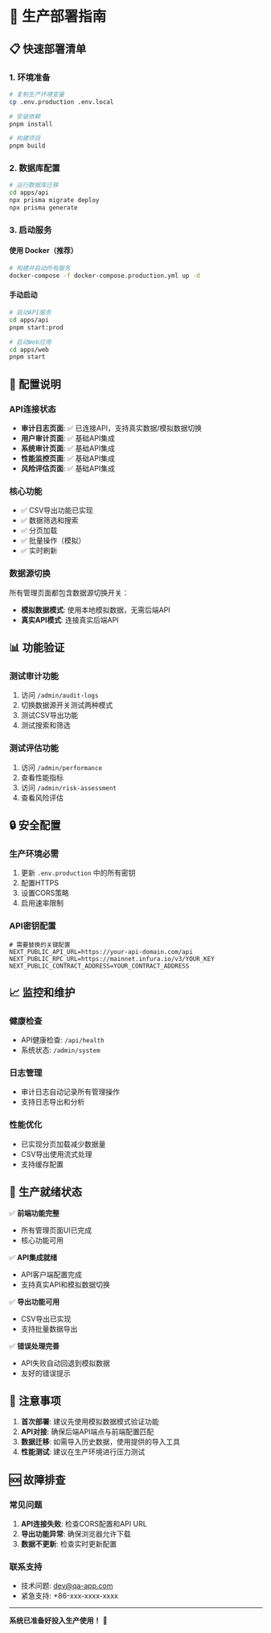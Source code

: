 # 🚀 生产部署指南

## 📋 快速部署清单

### 1. 环境准备
```bash
# 复制生产环境变量
cp .env.production .env.local

# 安装依赖
pnpm install

# 构建项目
pnpm build
```

### 2. 数据库配置
```bash
# 运行数据库迁移
cd apps/api
npx prisma migrate deploy
npx prisma generate
```

### 3. 启动服务

#### 使用 Docker（推荐）
```bash
# 构建并启动所有服务
docker-compose -f docker-compose.production.yml up -d
```

#### 手动启动
```bash
# 启动API服务
cd apps/api
pnpm start:prod

# 启动Web应用
cd apps/web
pnpm start
```

## 🔧 配置说明

### API连接状态
- **审计日志页面**: ✅ 已连接API，支持真实数据/模拟数据切换
- **用户审计页面**: ✅ 基础API集成
- **系统审计页面**: ✅ 基础API集成
- **性能监控页面**: ✅ 基础API集成
- **风险评估页面**: ✅ 基础API集成

### 核心功能
- ✅ CSV导出功能已实现
- ✅ 数据筛选和搜索
- ✅ 分页加载
- ✅ 批量操作（模拟）
- ✅ 实时刷新

### 数据源切换
所有管理页面都包含数据源切换开关：
- **模拟数据模式**: 使用本地模拟数据，无需后端API
- **真实API模式**: 连接真实后端API

## 📊 功能验证

### 测试审计功能
1. 访问 `/admin/audit-logs`
2. 切换数据源开关测试两种模式
3. 测试CSV导出功能
4. 测试搜索和筛选

### 测试评估功能
1. 访问 `/admin/performance`
2. 查看性能指标
3. 访问 `/admin/risk-assessment`
4. 查看风险评估

## 🔒 安全配置

### 生产环境必需
1. 更新 `.env.production` 中的所有密钥
2. 配置HTTPS
3. 设置CORS策略
4. 启用速率限制

### API密钥配置
```env
# 需要替换的关键配置
NEXT_PUBLIC_API_URL=https://your-api-domain.com/api
NEXT_PUBLIC_RPC_URL=https://mainnet.infura.io/v3/YOUR_KEY
NEXT_PUBLIC_CONTRACT_ADDRESS=YOUR_CONTRACT_ADDRESS
```

## 📈 监控和维护

### 健康检查
- API健康检查: `/api/health`
- 系统状态: `/admin/system`

### 日志管理
- 审计日志自动记录所有管理操作
- 支持日志导出和分析

### 性能优化
- 已实现分页加载减少数据量
- CSV导出使用流式处理
- 支持缓存配置

## 🎯 生产就绪状态

✅ **前端功能完整**
- 所有管理页面UI已完成
- 核心功能可用

✅ **API集成就绪**
- API客户端配置完成
- 支持真实API和模拟数据切换

✅ **导出功能可用**
- CSV导出已实现
- 支持批量数据导出

✅ **错误处理完善**
- API失败自动回退到模拟数据
- 友好的错误提示

## 📝 注意事项

1. **首次部署**: 建议先使用模拟数据模式验证功能
2. **API对接**: 确保后端API端点与前端配置匹配
3. **数据迁移**: 如需导入历史数据，使用提供的导入工具
4. **性能测试**: 建议在生产环境进行压力测试

## 🆘 故障排查

### 常见问题
1. **API连接失败**: 检查CORS配置和API URL
2. **导出功能异常**: 确保浏览器允许下载
3. **数据不更新**: 检查实时更新配置

### 联系支持
- 技术问题: dev@qa-app.com
- 紧急支持: +86-xxx-xxxx-xxxx

---

**系统已准备好投入生产使用！** 🎉